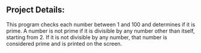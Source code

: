 ## Project Details:
This program checks each number between 1 and 100 and determines if it is prime. A number is not prime if it is divisible by any number other than itself, starting from 2. If it is not divisible by any number, that number is considered prime and is printed on the screen.
